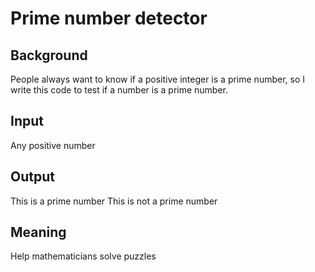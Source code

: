 # Prime number detector
## Background
People always want to know if a positive integer is a prime number, so I write this code to test if a number is a prime number.
## Input
Any positive number
## Output
This is a prime number
This is not a prime number
## Meaning
Help mathematicians solve puzzles
